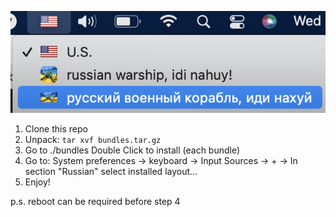 ![Screenshot](screenshot.png)

1. Clone this repo
2. Unpack: ```tar xvf bundles.tar.gz```
3. Go to ./bundles Double Click to install (each bundle)
4. Go to: System preferences -> keyboard -> Input Sources -> + -> In section "Russian" select installed layout...
5. Enjoy!

p.s. reboot can be required before step 4
